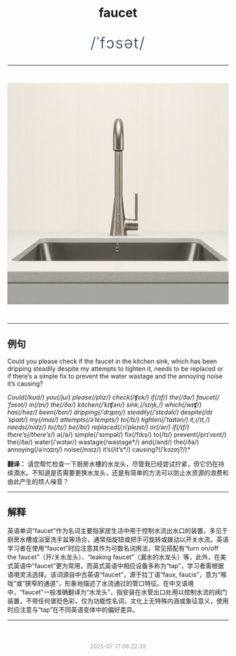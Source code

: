 <div align="center">

# faucet

<div style="margin: 30px 0;">
<h1 style="font-size: 2.5em; font-weight: 300; letter-spacing: 2px; margin: 0; color: #2c3e50;">
/ˈfɔsət/
</h1>
</div>

</div>

---

<div align="center" style="margin: 40px 0;">

![faucet](images/faucet.png)

</div>

---

## 例句

Could you please check if the faucet in the kitchen sink, which has been dripping steadily despite my attempts to tighten it, needs to be replaced or if there’s a simple fix to prevent the water wastage and the annoying noise it’s causing?

*Could(/kʊd/) you(/ju/) please(/pliz/) check(/ʧɛk/) if(/ɪf/) the(/ðə/) faucet(/ˈfɔsət/) in(/ɪn/) the(/ðə/) kitchen(/ˈkɪʧən/) sink,(/sɪŋk,/) which(/wɪʧ/) has(/həz/) been(/bɪn/) dripping(/ˈdrɪpɪŋ/) steadily(/ˈstɛdəli/) despite(/dɪˈspaɪt/) my(/maɪ/) attempts(/əˈtɛmpts/) to(/tɪ/) tighten(/ˈtaɪtən/) it,(/ɪt,/) needs(/nidz/) to(/tɪ/) be(/bi/) replaced(/ˌriˈpleɪst/) or(/ər/) if(/ɪf/) there’s(/there’s*/) a(/ə/) simple(/ˈsɪmpəl/) fix(/fɪks/) to(/tɪ/) prevent(/prɪˈvɛnt/) the(/ðə/) water(/ˈwɔtər/) wastage(/wastage*/) and(/ənd/) the(/ðə/) annoying(/əˈnɔɪɪŋ/) noise(/nɔɪz/) it’s(/it’s*/) causing?(/ˈkɔzɪŋ?/)*

**翻译：** 请您帮忙检查一下厨房水槽的水龙头，尽管我已经尝试拧紧，但它仍在持续滴水。不知道是否需要更换水龙头，还是有简单的方法可以防止水资源的浪费和由此产生的烦人噪音？

---

## 解释

英语单词“faucet”作为名词主要指家居生活中用于控制水流出水口的装置，多见于厨房水槽或浴室洗手盆等场合，通常指旋钮或把手可旋转或拨动以开关水流。英语学习者在使用“faucet”时应注意其作为可数名词用法，常见搭配有“turn on/off the faucet”（开/关水龙头）、“leaking faucet”（漏水的水龙头）等，此外，在美式英语中“faucet”更为常用，而英式英语中相应设备多称为“tap”，学习者需根据语境灵活选择。该词源自中古英语“faucet”，源于拉丁语“faux, faucis”，意为“喉咙”或“狭窄的通道”，形象地描述了水流通过的管口特征。在中文语境中，“faucet”一般准确翻译为“水龙头”，指安装在水管出口处用以控制水流的阀门装置，不带任何褒贬色彩，仅为功能性名词，文化上无特殊内涵或象征意义，使用时应注意与“tap”在不同英语变体中的偏好差异。


---

<div align="center" style="margin-top: 50px;">
<small style="color: #999; font-size: 0.9em;">2025-07-17 06:22:39</small>
</div>
